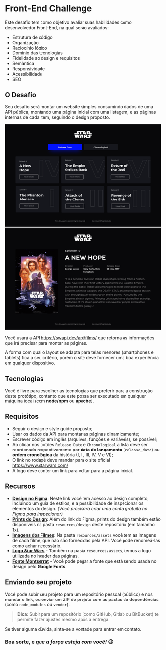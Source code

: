 # Front-End Challenge

Este desafio tem como objetivo avaliar suas habilidades como desenvolvedor Front-End, na qual serão avaliados:

- Estrutura de código
- Organização
- Raciocínio lógico
- Domínio das tecnologias
- Fidelidade ao design e requisitos
- Semântica
- Responsividade
- Acessibilidade
- SEO

## O Desafio

Seu desafio será montar um website simples consumindo dados de uma API pública, montando uma página inicial com uma listagem, e as páginas internas de cada item, seguindo o design proposto.

![Home](/resources/design/home.png) ![Interna](/resources/design/post.png)

Você usará a API https://swapi.dev/api/films/ que retorna as informações que irá precisar para montar as páginas.

A forma com qual o layout se adapta para telas menores (smartphones e tablets) fica a seu critério, porém o site deve fornecer uma boa experiência em qualquer dispositivo.

## Tecnologias

Você é livre para escolher as tecnologias que preferir para a construção deste protótipo, contanto que este possa ser executado em qualquer máquina local (com **node/npm** ou **apache**).

## Requisitos

- Seguir o design e style guide proposto;
- Usar os dados da API para montar as páginas dinamicamente;
- Escrever código em inglês (arquivos, funções e variáveis), se possível;
- Ao clicar nos botões `Release Date` e `Chronological` a lista deve ser reordenada respectivamente por **data de lançamento** (`release_date`) ou **ordem cronológica** da história (I, II, III, IV, V e VI);
- O link no rodapé deve mandar para o site oficial https://www.starwars.com/
- A logo deve conter um link para voltar para a página inicial.

## Recursos

- [**Design no Figma**](http://bit.ly/3dQlLjl): Neste link você tem acesso ao design completo, incluindo um guia de estilos, e a possibilidade de inspecionar os elementos do design. _(Você precisará criar uma conta gratuita no Figma para inspecionar)_
- [**Prints do Design**](/resources/design): Além do link do Figma, prints do design também estão disponíveis na pasta `resources/design` deste repositório (em tamanho 1x).
- [**Imagens dos Filmes**](/resources/assets): Na pasta `resources/assets` você tem as imagens de cada filme, que não são fornecidas pela API. Você pode renomeá-las como achar necessário.
- [**Logo Star Wars**](/resources/assets/star-wars-logo.svg) - Também na pasta `resources/assets`, temos a logo utilizada no header das páginas.
- [**Fonte Montserrat**](https://fonts.google.com/specimen/Montserrat) - Você pode pegar a fonte que está sendo usada no design pelo **Google Fonts**.

## Enviando seu projeto

Você pode subir seu projeto para um repositório pessoal (público) e nos mandar o link, ou enviar um ZIP do projeto sem as pastas de dependências (como `node_modules` ou `vendor`).

> **Dica**: Subir para um repositório (como GitHub, Gitlab ou BitBucket) te permite fazer ajustes mesmo após a entrega.

Se tiver alguma dúvida, sinta-se a vontade para entrar em contato.

### Boa sorte, e _que a força esteja com você!_ 😉
